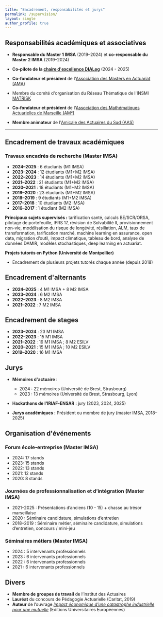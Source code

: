 ```yaml
---
title: "Encadrement, responsabilités et jurys"
permalink: /supervision/
layout: single
author_profile: true
---
```


## Responsabilités académiques et associatives

- **Responsable du Master 1 IMSA** (2019–2024) et **co-responsable du Master 2 IMSA** (2019–2024)
- **Co-pilote de la [chaire d'excellence DIALog](https://chaire-dialog.fr/)** (2024 - 2025)

- **Co-fondateur et président** de l'[Association des Masters en Actuariat (AMA)](https://amactuariat.fr/)
- Membre du comité d'organisation du Réseau Thématique de l'INSMI [MATRISK](https://ama-matrisk-2024.sciencesconf.org/)

- **Co-fondateur et président** de l'[Association des Mathématiques Actuarielles de Marseille (AM²)](https://www.helloasso.com/associations/association-des-mathematiques-actuarielles-de-marseille)

- **Membre animateur** de l'[Amicale des Actuaires du Sud (AAS)](https://www.linkedin.com/company/amicale-des-actuaires-du-sud-aas?trk=public_post_feed-actor-name)

---

## Encadrement de travaux académiques

### Travaux encadrés de recherche (Master IMSA)
- **2024–2025** : 6 étudiants (M1 IMSA)  
- **2023–2024** : 12 étudiants (M1+M2 IMSA)  
- **2022–2023** : 14 étudiants (M1+M2 IMSA)  
- **2021–2022** : 21 étudiants (M1+M2 IMSA)  
- **2020–2021** : 18 étudiants (M1+M2 IMSA)  
- **2019–2020** : 23 étudiants (M1+M2 IMSA)  
- **2018–2019** : 9 étudiants (M1+M2 IMSA)  
- **2017–2018** : 10 étudiants (M2 IMSA)  
- **2016–2017** : 1 étudiant (M2 IMSA)  

**Principaux sujets supervisés :** tarification santé, calculs BE/SCR/ORSA, pilotage de portefeuille, IFRS 17, révision de Solvabilité II, provisionnement non-vie, modélisation du risque de longévité, résiliation, ALM, taux de transformation, tarification marché, machine learning en assurance, open data, migration d’outil, impact climatique, tableau de bord, analyse de données DAMIR, modèles stochastiques, deep learning en actuariat.

**Projets tutorés en Python (Université de Montpellier)**
- Encadrement de plusieurs projets tutorés chaque année (depuis 2018)


## Encadrement d'alternants
- **2024–2025** : 4 M1 IMSA + 8 M2 IMSA  
- **2023–2024** : 6 M2 IMSA  
- **2022–2023** : 8 M2 IMSA  
- **2021–2022** : 7 M2 IMSA  



## Encadrement de stages
- **2023–2024** : 23 M1 IMSA  
- **2022–2023** : 15 M1 IMSA  
- **2021–2022** : 19 M1 IMSA ; 8 M2 ESILV  
- **2020–2021** : 15 M1 IMSA ; 10 M2 ESILV  
- **2019–2020** : 16 M1 IMSA  



## Jurys
- **Mémoires d'actuaire** :  
  - 2024 : 22 mémoires (Université de Brest, Strasbourg)  
  - 2023 : 13 mémoires (Université de Brest, Strasbourg, Lyon)  

- **Hackathons de l'IRIAF-ENSAR** : jury (2023, 2024, 2025)  
- **Jurys académiques** : Président ou membre de jury (master IMSA, 2018–2025)



## Organisation d'événements

### Forum école-entreprise (Master IMSA)
- 2024: 17 stands  
- 2023: 15 stands  
- 2022: 13 stands  
- 2021: 12 stands  
- 2020: 8 stands  

### Journées de professionnalisation et d’intégration (Master IMSA)
- 2021–2025 : Présentations d’anciens (10 - 15) + chasse au trésor marseillaise  
- 2020 : Séminaire candidature, simulations d’entretien  
- 2018–2019 : Séminaire métier, séminaire candidature, simulations d’entretien, concours / mini-jeu  

### Séminaires métiers (Master IMSA)
- 2024 : 5 intervenants professionnels  
- 2023 : 6 intervenants professionnels  
- 2022 : 6 intervenants professionnels  
- 2021 : 6 intervenants professionnels  


## Divers
- **Membre de groupes de travail** de l’Institut des Actuaires
- **Lauréat** du concours de Pédagogie Actuarielle (Caritat, 2019)
- **Auteur** de l’ouvrage *[Impact économique d’une catastrophe industrielle pour une mutuelle](https://www.fnac.com/a13165455/Samuel-Stocksieker-Impact-economique-d-une-catastrophe-industrielle-pour-une-mutuelle)* (Editions Universitaires Européennes)
